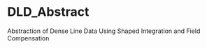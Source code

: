DLD_Abstract
============

Abstraction of Dense Line Data Using Shaped Integration and Field Compensation